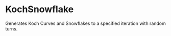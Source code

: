 KochSnowflake
=============

Generates Koch Curves and Snowflakes to a specified iteration with random turns.

